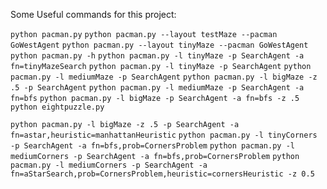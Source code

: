 
Some Useful commands for this project:

`python pacman.py`
`python pacman.py --layout testMaze --pacman GoWestAgent`
`python pacman.py --layout tinyMaze --pacman GoWestAgent`
`python pacman.py -h`
`python pacman.py -l tinyMaze -p SearchAgent -a fn=tinyMazeSearch`
`python pacman.py -l tinyMaze -p SearchAgent`
`python pacman.py -l mediumMaze -p SearchAgent`
`python pacman.py -l bigMaze -z .5 -p SearchAgent`
`python pacman.py -l mediumMaze -p SearchAgent -a fn=bfs`
`python pacman.py -l bigMaze -p SearchAgent -a fn=bfs -z .5`
`python eightpuzzle.py`

`python pacman.py -l bigMaze -z .5 -p SearchAgent -a fn=astar,heuristic=manhattanHeuristic`
`python pacman.py -l tinyCorners -p SearchAgent -a fn=bfs,prob=CornersProblem`
`python pacman.py -l mediumCorners -p SearchAgent -a fn=bfs,prob=CornersProblem`
`python pacman.py -l mediumCorners -p SearchAgent -a fn=aStarSearch,prob=CornersProblem,heuristic=cornersHeuristic -z 0.5`
